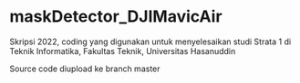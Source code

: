 # maskDetector_DJIMavicAir
Skripsi 2022, coding yang digunakan untuk menyelesaikan studi Strata 1 di Teknik Informatika, Fakultas Teknik, Universitas Hasanuddin

Source code diupload ke branch master
